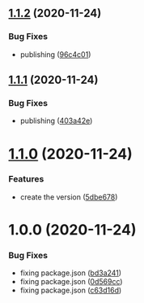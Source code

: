 ## [1.1.2](https://github.com/DasRed/loader.io/compare/v1.1.1...v1.1.2) (2020-11-24)


### Bug Fixes

* publishing ([96c4c01](https://github.com/DasRed/loader.io/commit/96c4c01ad8177457981621c2b941837018c3baa1))

## [1.1.1](https://github.com/DasRed/loader.io/compare/v1.1.0...v1.1.1) (2020-11-24)


### Bug Fixes

* publishing ([403a42e](https://github.com/DasRed/loader.io/commit/403a42edca4865cf88ee2cc1a7340411ad24c0d1))

# [1.1.0](https://github.com/DasRed/loader.io/compare/v1.0.0...v1.1.0) (2020-11-24)


### Features

* create the version ([5dbe678](https://github.com/DasRed/loader.io/commit/5dbe678a4196f18606d0c2558521585ef78465e6))

# 1.0.0 (2020-11-24)


### Bug Fixes

* fixing package.json ([bd3a241](https://github.com/DasRed/loader.io/commit/bd3a24187db9d816af4d4a76c5f856e21f5b53c0))
* fixing package.json ([0d569cc](https://github.com/DasRed/loader.io/commit/0d569cc193f1f7717d8cc2e32560ee362d06b7d2))
* fixing package.json ([c63d16d](https://github.com/DasRed/loader.io/commit/c63d16d36a23d17dea3bc803bd745760199921da))

